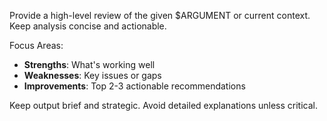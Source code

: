 Provide a high-level review of the given $ARGUMENT or current context. Keep analysis concise and actionable.

Focus Areas:

- **Strengths**: What's working well
- **Weaknesses**: Key issues or gaps
- **Improvements**: Top 2-3 actionable recommendations

Keep output brief and strategic. Avoid detailed explanations unless critical.
